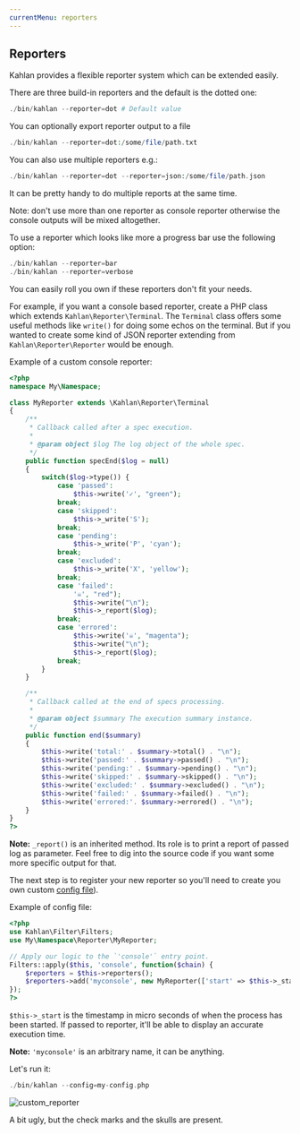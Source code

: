 ```yaml
---
currentMenu: reporters
---
```


## Reporters

Kahlan provides a flexible reporter system which can be extended easily.

There are three build-in reporters and the default is the dotted one:

```php
./bin/kahlan --reporter=dot # Default value
```

You can optionally export reporter output to a file
```php
./bin/kahlan --reporter=dot:/some/file/path.txt
```

You can also use multiple reporters e.g.:
```php
./bin/kahlan --reporter=dot --reporter=json:/some/file/path.json
```

It can be pretty handy to do multiple reports at the same time.

Note: don't use more than one reporter as console reporter otherwise the console outputs will be mixed altogether.

To use a reporter which looks like more a progress bar use the following option:
```php
./bin/kahlan --reporter=bar
./bin/kahlan --reporter=verbose
```

You can easily roll you own if these reporters don't fit your needs.

For example, if you want a console based reporter, create a PHP class which extends `Kahlan\Reporter\Terminal`. The `Terminal` class offers some useful methods like `write()` for doing some echos on the terminal. But if you wanted to create some kind of JSON reporter extending from `Kahlan\Reporter\Reporter` would be enough.

Example of a custom console reporter:
```php
<?php
namespace My\Namespace;

class MyReporter extends \Kahlan\Reporter\Terminal
{
    /**
     * Callback called after a spec execution.
     *
     * @param object $log The log object of the whole spec.
     */
    public function specEnd($log = null)
    {
        switch($log->type()) {
            case 'passed':
                $this->write('✓', "green");
            break;
            case 'skipped':
                $this->_write('S');
            break;
            case 'pending':
                $this->_write('P', 'cyan');
            break;
            case 'excluded':
                $this->_write('X', 'yellow');
            break;
            case 'failed':
                '☠', "red");
                $this->write("\n");
                $this->_report($log);
            break;
            case 'errored':
                $this->write('☠', "magenta");
                $this->write("\n");
                $this->_report($log);
            break;
        }
    }

    /**
     * Callback called at the end of specs processing.
     *
     * @param object $summary The execution summary instance.
     */
    public function end($summary)
    {
        $this->write('total:' . $summary->total() . "\n");
        $this->write('passed:' . $summary->passed() . "\n");
        $this->write('pending:' . $summary->pending() . "\n");
        $this->write('skipped:' . $summary->skipped() . "\n");
        $this->write('excluded:' . $summary->excluded() . "\n");
        $this->write('failed:' . $summary->failed() . "\n");
        $this->write('errored:'. $summary->errored() . "\n");
    }
}
?>
```

**Note:** `_report()` is an inherited method. Its role is to print a report of passed log as parameter. Feel free to dig into the source code if you want some more specific output for that.

The next step is to register your new reporter so you'll need to create you own custom [config file](config-file.md)).

Example of config file:
```php
<?php
use Kahlan\Filter\Filters;
use My\Namespace\Reporter\MyReporter;

// Apply our logic to the `'console'` entry point.
Filters::apply($this, 'console', function($chain) {
    $reporters = $this->reporters();
    $reporters->add('myconsole', new MyReporter(['start' => $this->_start));
});
?>
```

`$this->_start` is the timestamp in micro seconds of when the process has been started. If passed to reporter, it'll be able to display an accurate execution time.

**Note:** `'myconsole'` is an arbitrary name, it can be anything.

Let's run it:
```php
./bin/kahlan --config=my-config.php
```
![custom_reporter](assets/custom_reporter.png)

A bit ugly, but the check marks and the skulls are present.
